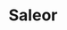 ---
draft: false
title: Saleor
content:
  id: saleor
  name: Saleor
  website: https://saleor.io/open-source
  short_description: "Saleor Core: the high-performance, composable, headless commerce API."
---